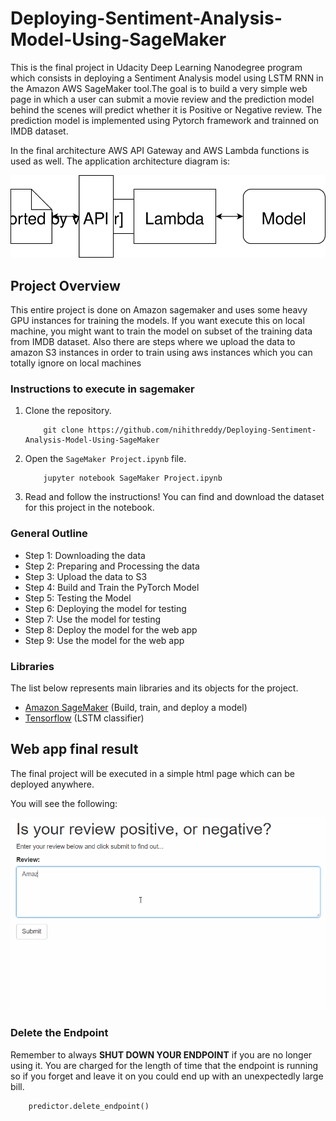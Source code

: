 # Deploying-Sentiment-Analysis-Model-Using-SageMaker

This is the final project in Udacity Deep Learning Nanodegree program which consists in deploying a Sentiment Analysis model using LSTM RNN in the Amazon AWS SageMaker tool.The goal is to build a very simple web page in which a user can submit a movie review and the prediction model behind the scenes will predict whether it is Positive or Negative review. The prediction model is implemented using Pytorch framework and trainned on IMDB dataset.

In the final architecture AWS API Gateway and AWS Lambda functions is used as well. The application architecture diagram is:

![Web app Diagram](./Web&#32;App&#32;Diagram.svg) 


## Project Overview

This entire project is done on Amazon sagemaker and uses some heavy GPU instances for training the models. If you want execute this on local machine, you might want to train the model on subset of the training data from IMDB dataset. Also there are steps where we upload the data to amazon S3 instances in order to train using aws instances which you can totally ignore on local machines

### Instructions to execute in sagemaker

1. Clone the repository.
	```
		git clone https://github.com/nihithreddy/Deploying-Sentiment-Analysis-Model-Using-SageMaker
	```
2. Open the `SageMaker Project.ipynb` file.
	```
		jupyter notebook SageMaker Project.ipynb
	```
3. Read and follow the instructions! You can find and download the dataset for this project in the notebook.


### General Outline

- Step 1: Downloading the data
- Step 2: Preparing and Processing the data
- Step 3: Upload the data to S3
- Step 4: Build and Train the PyTorch Model
- Step 5: Testing the Model
- Step 6: Deploying the model for testing
- Step 7: Use the model for testing
- Step 8:  Deploy the model for the web app
- Step 9:  Use the model for the web app

### Libraries

The list below represents main libraries and its objects
for the project.
- [Amazon SageMaker](https://ap-northeast-2.console.aws.amazon.com/sagemaker/home?region=ap-northeast-2#/landing) (Build, train, and deploy a model)
- [Tensorflow](https://www.tensorflow.org/) (LSTM classifier)


## Web app final result

The final project will be executed in a simple html page which can be deployed anywhere. 

You will see the following:

![Web app example](./webapp.gif) 

### Delete the Endpoint
Remember to always __SHUT DOWN YOUR ENDPOINT__ if you are no longer using it. You are charged for the length of time that the endpoint is running so if you forget and leave it on you could end up with an unexpectedly large bill.
```
	predictor.delete_endpoint()
```

